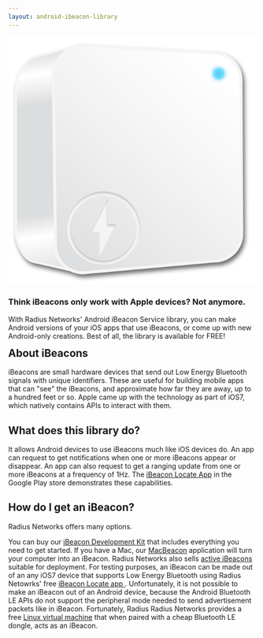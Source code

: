 ```yaml
---
layout: android-ibeacon-library
---
```


<div style="float:left">
<img src="images/ibeacon.png" class="ibeacon">
<div class="pull-right">

<h3>Think iBeacons only work with Apple devices?  Not anymore.</h3>
<p>With Radius Networks' Android iBeacon Service library, you can make Android versions of your iOS apps that use iBeacons, or come up with new Android-only creations.  Best of all, the library is available for FREE!</p>  

</div>
</div>

## About iBeacons

iBeacons are small hardware devices that send out Low Energy Bluetooth signals with unique identifiers.
These are useful for building mobile apps that can "see" the iBeacons, and approximate how far they are away, 
up to a hundred feet or so.
Apple came up with the technology as part of iOS7, which natively contains APIs to interact with them. 

## What does this library do?

It allows Android devices to use iBeacons much like iOS devices do.  An app can request to get notifications when one
or more iBeacons appear or disappear.  An app can also request to get a ranging update from one or more iBeacons
at a frequency of 1Hz.  The [iBeacon Locate App](https://play.google.com/store/apps/details?id=com.radiusnetworks.ibeaconlocate&hl=en) in the Google Play store demonstrates these capabilities.

## How do I get an iBeacon?

Radius Networks offers many options.

You can buy our [iBeacon Development Kit](http://developer.radiusnetworks.com/ibeacon/ibeacon-development-kit.html) that includes everything you need to get started.  If you have a Mac, our [MacBeacon](http://www.radiusnetworks.com/macbeacon-app.html) application will turn your computer into an iBeacon.
Radius Networks also sells [active iBeacons](http://www.radiusnetworks.com/ibeacon.html) suitable for deployment.   For testing purposes, an iBeacon can be made out of an any iOS7 device that supports Low Energy Bluetooth using
Radius Netowrks' free [iBeacon Locate app ](https://itunes.apple.com/us/app/ibeacon-locate/id738709014). 
Unfortunately, it is not possible to make an iBeacon out of an Android device, because the Android Bluetooth LE APIs do not support the peripheral mode needed  to send advertisement packets like in iBeacon.  Fortunately, Radius
Radius Networks provides a free [Linux virtual machine](http://developer.radiusnetworks.com/ibeacon/virtual.html) that when paired with a cheap Bluetooth LE dongle, acts as an iBeacon.   

